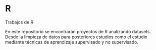 # R
Trabajos de R

En este repositorio se encontrarán proyectos de R analizando datasets. Desde la limpieza de datos para posteriores estudios como el estudio mediante técnicas de aprendizaje supervisado y no supervisado.
